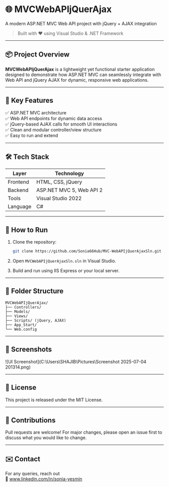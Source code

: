 
# 🌐 MVCWebAPIjQuerAjax

A modern ASP.NET MVC Web API project with jQuery + AJAX integration  
> Built with ❤️ using Visual Studio & .NET Framework

---

## 📦 Project Overview

**MVCWebAPIjQuerAjax** is a lightweight yet functional starter application designed to demonstrate how ASP.NET MVC can seamlessly integrate with Web API and jQuery AJAX for dynamic, responsive web applications.

---

## 🚀 Key Features

✅ ASP.NET MVC architecture  
✅ Web API endpoints for dynamic data access  
✅ jQuery-based AJAX calls for smooth UI interactions  
✅ Clean and modular controller/view structure  
✅ Easy to run and extend  

---

## 🛠️ Tech Stack

| Layer         | Technology       |
|---------------|------------------|
| Frontend      | HTML, CSS, jQuery |
| Backend       | ASP.NET MVC 5, Web API 2 |
| Tools         | Visual Studio 2022 |
| Language      | C# |

---

## 🧪 How to Run

1. Clone the repository:
   ```bash
   git clone https://github.com/Sonia66Hub/MVC-WebAPIjQuerAjaxSln.git
   ```

2. Open `MVCWebAPIjQuerAjaxSln.sln` in Visual Studio.

3. Build and run using IIS Express or your local server.

---

## 📁 Folder Structure

```
MVCWebAPIjQuerAjax/
├── Controllers/
├── Models/
├── Views/
├── Scripts/ (jQuery, AJAX)
├── App_Start/
└── Web.config
```

---

## 📸 Screenshots
![UI Screenshot](C:\Users\SHAJIB\Pictures\Screenshot 2025-07-04 201314.png)


---

## 📄 License

This project is released under the MIT License.

---

## 🤝 Contributions

Pull requests are welcome! For major changes, please open an issue first to discuss what you would like to change.

---

## ✉️ Contact

For any queries, reach out   
🔗 www.linkedin.com/in/sonia-yesmin
